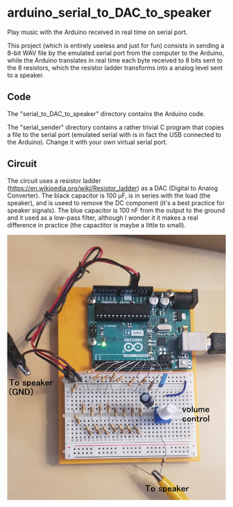 # arduino_serial_to_DAC_to_speaker
Play music with the Arduino received in real time on serial port.

This project (which is entirely useless and just for fun) consists in sending a 8-bit WAV file by the emulated serial port from the computer to the Arduino, while the Arduino translates in real time each byte received to 8 bits sent to the 8 resistors, which the resistor ladder transforms into a analog level sent to a speaker.

## Code
The "serial_to_DAC_to_speaker" directory contains the Arduino code.

The "serial_sender" directory contains a rather trivial C program that copies a file to the serial port (emulated serial with is in fact the USB connected to the Arduino). Change it with your own virtual serial port.

## Circuit
The circuit uses a resistor ladder (https://en.wikipedia.org/wiki/Resistor_ladder) as a DAC (Digital to Analog Converter). The black capacitor is 100 µF, is in series with the load (the speaker), and is useed to remove the DC component (it's a best practice for speaker signals). The blue capacitor is 100 nF from the output to the ground and it used as a low-pass filter, although I wonder it it makes a real difference in practice (the capactitor is maybe a little to small).

![Overview](/images/overwith_with_annot.jpg?raw=true)
